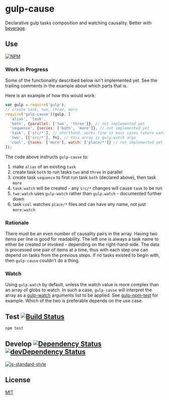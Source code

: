 # gulp-cause

Declarative gulp tasks composition and watching causality.
Better with [beverage](https://github.com/gulpsome/beverage).

## Use

[![NPM](https://nodei.co/npm/gulp-cause.png?mini=true)](https://www.npmjs.org/package/gulp-cause)

### Work in Progress

Some of the functionality described below isn't implemented yet.
See the trailing comments in the example about which parts that is.

Here is an example of how this would work:

```javascript
var gulp = require('gulp');
// create task, two, three, more
require('gulp-cause')(gulp, [
  'alias', 'task',
  'both', {parallel: ['two', 'three']}, // not implemented yet
  'sequence', {series: ['both', 'more']}, // not implemented yet
  'task', ['src/*'], // shorthand, works fine in most cases (where watch is needed)
  'two', [['src/*'], fn], // this array is gulp-watch args
  'cool', {tasks: ['more'], watch: ['place/*']} // not implemented yet
]);
```

The code above instructs `gulp-cause` to:

1. make `alias` of an existing `task`
2. create task `both` to run tasks `two` and `three` in parallel
3. create task `sequence` to first run task `both` (declared above), then task `more`
4. `task:watch` will be created - any `src/*` changes will cause `task` to be run
5. `two:watch` uses `gulp-watch` rather than `gulp.watch` - documented further down
6. task `cool` watches `place/*` files and can have any name, not just `more:watch`

### Rationale

There must be an even number of causality pairs in the array.  Having two items per line is good for readability.  The left one is always a task name to either be created or invoked - depending on the right-hand-side.  The data is processed one pair of items at a time, thus with each step one can depend on tasks from the previous steps.  If no tasks existed to begin with, then `gulp-cause` couldn't do a thing.

### Watch

Using `gulp.watch` by default, unless the watch value is more complex than an array of globs to watch.  In such a case, `gulp-cause` will interpret the array as a [gulp-watch](https://github.com/floatdrop/gulp-watch) arguments list to be applied.  See [gulp-npm-test](https://github.com/gulpsome/gulp-npm-test/tree/master) for example.
Which of the two is preferable depends on the use case.

## Test [![Build Status](https://img.shields.io/travis/gulpsome/gulp-cause.svg?style=flat)](https://travis-ci.org/gulpsome/gulp-cause)

```sh
npm test
```

## Develop [![Dependency Status](https://david-dm.org/gulpsome/gulp-cause.svg)](https://david-dm.org/gulpsome/gulp-cause) [![devDependency Status](https://david-dm.org/gulpsome/gulp-cause/dev-status.svg)](https://david-dm.org/gulpsome/gulp-cause#info=devDependencies)

[![js-standard-style](https://cdn.rawgit.com/feross/standard/master/badge.svg)](https://github.com/feross/standard)

## License

[MIT](http://orlin.mit-license.org)
